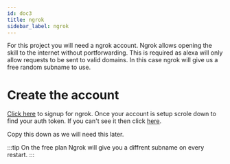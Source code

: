 ```yaml
---
id: doc3
title: ngrok
sidebar_label: ngrok
---
```


For this project you will need a ngrok account. Ngrok allows opening the skill to the internet without portforwarding. This is required as alexa will only allow requests to be sent to valid domains.
In this case ngrok will  give us a free random subname to use.

# Create the account

[Click here](https://dashboard.ngrok.com/signup) to signup for ngrok. Once your account is setup scrole down to find your auth token. If you can't see it then click [here](https://dashboard.ngrok.com/get-started/your-authtoken).

Copy this down as we will need this later.


:::tip On the free plan Ngrok will give you a diffrent subname on every restart. :::

